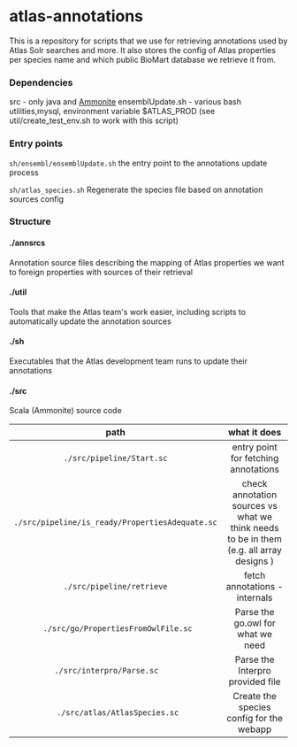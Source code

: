 # atlas-annotations


This is a repository for scripts that we use for retrieving annotations used by Atlas Solr searches and more.
It also stores the config of Atlas properties per species name and which public BioMart database we retrieve it from.

### Dependencies
src - only java and [Ammonite](http://www.lihaoyi.com/Ammonite/)
ensemblUpdate.sh - various bash utilities,mysql, environment variable $ATLAS_PROD (see util/create_test_env.sh to work with this script)

### Entry points

`sh/ensembl/ensemblUpdate.sh`
the entry point to the annotations update process

`sh/atlas_species.sh`
Regenerate the species file based on annotation sources config

### Structure

#### ./annsrcs
Annotation source files describing the mapping of Atlas properties we want to foreign properties with sources of their retrieval

#### ./util
Tools that make the Atlas team's work easier, including scripts to automatically update the annotation sources

#### ./sh
Executables that the Atlas development team runs to update their annotations

#### ./src
Scala (Ammonite) source code

|  path  	|   what it does	|
|:-:	|:-:	|
|   `./src/pipeline/Start.sc`	|   entry point for fetching annotations	|
|   `./src/pipeline/is_ready/PropertiesAdequate.sc`	|  check annotation sources vs what we think needs to be in them (e.g. all array designs ) |
|   `./src/pipeline/retrieve`	|  fetch annotations - internals 	|
|  ` ./src/go/PropertiesFromOwlFile.sc`	|   Parse the go.owl for what we need	|
|   `./src/interpro/Parse.sc	`|   Parse the Interpro provided file	|
|  ` ./src/atlas/AtlasSpecies.sc`	|   Create the species config for the webapp	|
